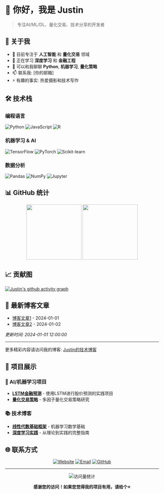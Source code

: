 # 👋 你好，我是 Justin

> 专注AI/ML/DL、量化交易、技术分享的开发者

## 🚀 关于我

- 🔭 目前专注于 **人工智能** 和 **量化交易** 领域
- 🌱 正在学习 **深度学习** 和 **金融工程**
- 💬 可以和我聊聊 **Python**, **机器学习**, **量化策略**
- 📫 联系我: [你的邮箱]
- ⚡ 有趣的事实: 热爱摄影和技术写作

## 🛠️ 技术栈

### 编程语言
![Python](https://img.shields.io/badge/-Python-3776AB?style=flat-square&logo=Python&logoColor=white)
![JavaScript](https://img.shields.io/badge/-JavaScript-F7DF1E?style=flat-square&logo=JavaScript&logoColor=black)
![R](https://img.shields.io/badge/-R-276DC3?style=flat-square&logo=R&logoColor=white)

### 机器学习 & AI
![TensorFlow](https://img.shields.io/badge/-TensorFlow-FF6F00?style=flat-square&logo=TensorFlow&logoColor=white)
![PyTorch](https://img.shields.io/badge/-PyTorch-EE4C2C?style=flat-square&logo=PyTorch&logoColor=white)
![Scikit-learn](https://img.shields.io/badge/-Scikit--learn-F7931E?style=flat-square&logo=scikit-learn&logoColor=white)

### 数据分析
![Pandas](https://img.shields.io/badge/-Pandas-150458?style=flat-square&logo=Pandas&logoColor=white)
![NumPy](https://img.shields.io/badge/-NumPy-013243?style=flat-square&logo=NumPy&logoColor=white)
![Jupyter](https://img.shields.io/badge/-Jupyter-F37626?style=flat-square&logo=Jupyter&logoColor=white)

## 📊 GitHub 统计

<div align="center">
  <img height="180em" src="https://github-readme-stats.vercel.app/api?username=JAYLI19707&show_icons=true&theme=radical&include_all_commits=true&count_private=true"/>
  <img height="180em" src="https://github-readme-stats.vercel.app/api/top-langs/?username=JAYLI19707&layout=compact&langs_count=7&theme=radical"/>
</div>

## 📈 贡献图

[![Justin's github activity graph](https://github-readme-activity-graph.vercel.app/graph?username=JAYLI19707&theme=react-dark)](https://github.com/JAYLI19707/github-readme-activity-graph)

## 📝 最新博客文章

<!-- BLOG-POST-LIST:START -->
<!-- 这里的内容将被GitHub Action自动更新 -->
- [博客文章1](https://JAYLI19707.github.io/post1) - 2024-01-01
- [博客文章2](https://JAYLI19707.github.io/post2) - 2024-01-02
<!-- BLOG-POST-LIST:END -->

*更新时间: 2024-01-01 12:00:00*

---

更多精彩内容请访问我的博客: [Justin的技术博客](https://JAYLI19707.github.io)

## 💼 项目展示

### 🤖 AI/机器学习项目
- **[LSTM金融预测](链接)** - 使用LSTM进行股价预测的实践项目
- **[量化交易策略](链接)** - 多因子量化交易策略研究

### 📚 技术博客
- **[线性代数基础框架](https://JAYLI19707.github.io)** - 机器学习数学基础
- **[深度学习实践](https://JAYLI19707.github.io)** - 从理论到实践的完整指南

## 🌐 联系方式

<div align="center">

[![Website](https://img.shields.io/badge/Website-JAYLI19707.github.io-blue?style=for-the-badge&logo=google-chrome&logoColor=white)](https://JAYLI19707.github.io)
[![Email](https://img.shields.io/badge/Email-your.email@gmail.com-red?style=for-the-badge&logo=gmail&logoColor=white)](mailto:your.email@gmail.com)
[![GitHub](https://img.shields.io/badge/GitHub-JAYLI19707-black?style=for-the-badge&logo=github&logoColor=white)](https://github.com/JAYLI19707)

</div>

---

<div align="center">
  <img src="https://komarev.com/ghpvc/?username=JAYLI19707&color=brightgreen&style=flat-square&label=Profile+Views" alt="访问量统计" />
</div>

<div align="center">
  
  **感谢您的访问！如果您觉得我的项目有用，请给个⭐️**
  
</div> 






